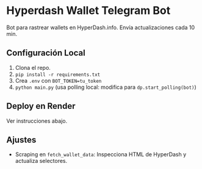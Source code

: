 # Hyperdash Wallet Telegram Bot

Bot para rastrear wallets en HyperDash.info. Envía actualizaciones cada 10 min.

## Configuración Local
1. Clona el repo.
2. `pip install -r requirements.txt`
3. Crea `.env` con `BOT_TOKEN=tu_token`
4. `python main.py` (usa polling local: modifica para `dp.start_polling(bot)`)

## Deploy en Render
Ver instrucciones abajo.

## Ajustes
- Scraping en `fetch_wallet_data`: Inspecciona HTML de HyperDash y actualiza selectores.
